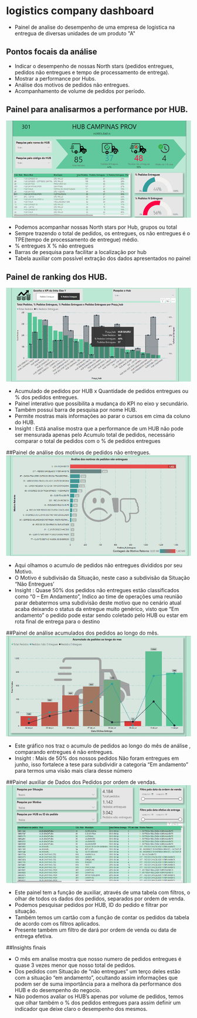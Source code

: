 # logistics company dashboard
- Painel de analise do desempenho de uma empresa de logistica na entregua de diversas unidades de um produto "A"

## Pontos focais da análise
* Indicar o desempenho de nossas North stars (pedidos entregues, pedidos não entregues e tempo de processamento de entrega).
* Mostrar a performance por Hubs.
* Análise dos motivos de pedidos não entregues.
* Acompanhamento de volume de pedidos por período. 

## Painel para analisarmos a performance por HUB.
![Painel 1](https://github.com/ClaudioBarreira97/logistics_company_dashboard/blob/main/Painel_1.png)
- Podemos acompanhar nossas North stars por Hub, grupos ou total
- Sempre trazendo o total de pedidos, os entregues, os não entregues é o TPE(tempo de processamento de entregue) médio.
- % entregues X % não entregues
- Barras de pesquisa para facilitar a localização por hub
- Tabela auxiliar com possível extração dos dados apresentados no painel

## Painel de ranking dos HUB.
![Painel_2](https://github.com/ClaudioBarreira97/logistics_company_dashboard/blob/main/Painel_2.png)
- Acumulado de pedidos por HUB x Quantidade de pedidos entregues ou % dos pedidos entregues.
- Painel interativo que possibilita a mudança do KPI no eixo y secundário.
- Também possui barra de pesquisa por nome  HUB.
- Permite mostras mais informações ao parar o cursos em cima da coluno do HUB.
- Insight : Está analise mostra que a performance de um HUB não pode ser mensurada apenas pelo Acumulo total de pedidos, necessário comparar o total de pedidos com o % de pedidos entregues

##Painel de análise dos motivos de pedidos não entregues.
![Painel_3](https://github.com/ClaudioBarreira97/logistics_company_dashboard/blob/main/Painel_3.png)
- Aqui olhamos o acumulo de pedidos não entregues divididos por seu Motivo.
- O Motivo é subdivisão da Situação, neste caso a subdivisão da Situação “Não Entregues’
- Insight : Quase 50% dos pedidos não entregues estão classificados como “0 – Em Andamento”, Indico ao time de operações uma reunião parar debatermos uma subdivisão deste motivo que no cenário atual acaba deixando o status da entregue muito genérico, visto que “Em andamento”  o pedido pode estar sendo coletado pelo HUB ou estar em rota final de entrega para o destino

##Painel de análise acumulados dos pedidos ao longo do mês.
![Painel_4](https://github.com/ClaudioBarreira97/logistics_company_dashboard/blob/main/Painel_4.png)
- Este gráfico nos traz o acumulo de pedidos ao longo do mês de análise , comparando entregues é não entregues.
- Insight : Mais de 50% dos nossos pedidos Não foram entregues em junho, isso fortalece a tese para subdividir a categoria “Em andamento” para termos uma visão mais clara desse número

##Painel auxiliar de Dados dos Pedidos por ordem de vendas.
![Painel_5](https://github.com/ClaudioBarreira97/logistics_company_dashboard/blob/main/Painel_5.png)
- Este painel tem a função de auxiliar, através de uma tabela com filtros, o olhar de todos os dados dos pedidos, separados por ordem de venda.
- Podemos pesquisar pedidos por HUB, ID do pedido e filtrar por situação.
- Também temos um cartão com a função de contar os pedidos da tabela de acordo com os filtros aplicados.
- Presente também um filtro de dará por ordem de venda ou data de entrega efetiva.

##Insights finais
- O mês em analise mostra que nosso numero de pedidos entregues é quase 3 vezes menor que nosso total de pedidos.
- Dos pedidos com Situação de “não entregues” um terço deles estão com a situação “em andamento”, ocultando assim informações que podem ser de suma importância para a melhora da performance dos HUB e do desempenho do negocio.
- Não podemos avaliar os HUB’s apenas por volume de pedidos, temos que olhar também o % dos pedidos entregues para assim definir um indicador que deixe claro o desempenho dos mesmos.



